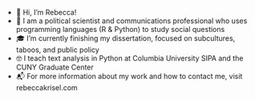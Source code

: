 - 👋 Hi, I’m Rebecca!
- 🧐 I am a political scientist and communications professional who uses programming languages (R & Python) to study social questions  
- 🎓 I’m currently finishing my dissertation, focused on subcultures, taboos, and public policy
- 🤓 I teach text analysis in Python at Columbia University SIPA and the CUNY Graduate Center
- 📬 For more information about my work and how to contact me, visit rebeccakrisel.com

<!---
rskrisel/rskrisel is a ✨ special ✨ repository because its `README.md` (this file) appears on your GitHub profile.
You can click the Preview link to take a look at your changes.
--->

